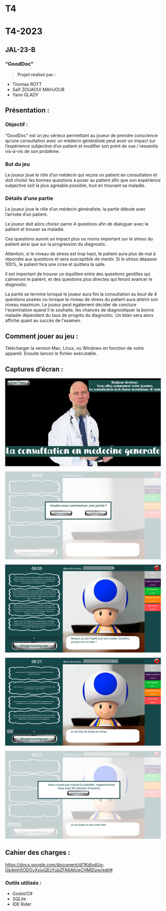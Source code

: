 # T4

# T4-2023

## **JAL-23-B**

### “GoodDoc”

> **Projet réalisé par :**  
- Thomas ROTT
- Saïf ZOUAOUI MAHJOUB
- Yann GLADY
> 

## Présentation :

### Objectif :

“GoodDoc” est un jeu sérieux permettant au joueur de prendre conscience qu’une consultation avec un médecin généraliste peut avoir un impact sur l’expérience subjective d’un patient et modifier son point de vue / ressentis vis-à-vis de son problème.

### But du jeu

Le joueur joue le rôle d’un médecin qui reçois un patient en consultation et doit choisir les bonnes questions à poser au patient afin que son expérience subjective soit la plus agréable possible, tout en trouvant sa maladie.

### Détails d’une partie

Le joueur joue le rôle d’un médecin généraliste, la partie débute avec l’arrivée d’un patient.

Le joueur doit alors choisir parmi 4 questions afin de dialoguer avec le patient et trouver sa maladie.

Ces questions auront un impact plus ou moins important sur le stress du patient ainsi que sur la progression du diagnostic.

Attention, si le niveau de stress est trop haut, le patient aura plus de mal à répondre aux questions et sera susceptible de mentir. Si le stress dépasse 100%, le patient fera une crise et quittera la salle.

Il est important de trouver un équilibre entre des questions gentilles qui calmeront le patient, et des questions plus directes qui feront avancer le diagnostic.

La partie se termine lorsque le joueur aura fini la consultation au bout de 4 questions posées ou lorsque le niveau de stress du patient aura atteint son niveau maximum. Le joueur peut également décider de conclure l'examination quand il le souhaite, les chances de diagnostiquer la bonne maladie dépendant du taux de progrès du diagnostic. Un bilan sera alors affiché quant au succès de l'examen.

## Comment jouer au jeu :

Télécharger la version Mac, Linux, ou Windows en fonction de votre appareil. Ensuite lancez le fichier exécutable.

## Captures d’écran :

![screen1](img/screen1.png)

![screen2](img/screen2.png)

![screen3](img/screen3.png)

![screen4](img/screen4.png)

![screen5](img/screen5.png)

## Cahier des charges :

https://docs.google.com/document/d/1KdIvdUg-Gb4mh5ODGvXxjoQEcYubZFA6AtUeCHMjDzw/edit#

### Outils utilisés :

- Godot/C#
- SQLite
- IDE Rider

##
